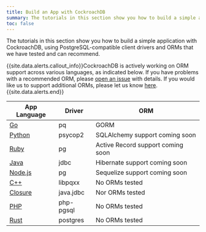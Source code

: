 ```yaml
---
title: Build an App with CockroachDB
summary: The tutorials in this section show you how to build a simple application with CockroachDB, using PostgreSQL-compatible client drivers and ORMs.
toc: false
---
```

 
The tutorials in this section show you how to build a simple application with CockroachDB, using PostgreSQL-compatible client drivers and ORMs that we have tested and can recommend.

{{site.data.alerts.callout_info}}CockroachDB is actively working on ORM support across various languages, as indicated below. If you have problems with a recommended ORM, please <a href="https://github.com/cockroachdb/cockroach/issues/new">open an issue</a> with details. If you would like us to support additional ORMs, please let us know <a href="https://forum.cockroachlabs.com/t/orm-compatibility/49">here</a>.{{site.data.alerts.end}}

App Language | Driver | ORM
-------------|--------|----
[Go](build-a-go-app-with-cockroachdb.html) | pq | GORM
[Python](build-a-python-app-with-cockroachdb.html) | psycop2 | SQLAlchemy support coming soon
[Ruby](build-a-ruby-app-with-cockroachdb.html) | pg | Active Record support coming soon
[Java](build-a-java-app-with-cockroachdb.html) | jdbc | Hibernate support coming soon
[Node.js](build-a-nodejs-app-with-cockroachdb.html) | pg | Sequelize support coming soon
[C++](build-a-c++-app-with-cockroachdb.html) | libpqxx | No ORMs tested 
[Closure](build-a-closure-app-with-cockroachdb.html) | java.jdbc | Nor ORMs tested
[PHP](build-a-php-app-with-cockroachdb.html) | php-pgsql | No ORMs tested
[Rust](build-a-rust-app-with-cockroachdb.html) | postgres | No ORMs tested
